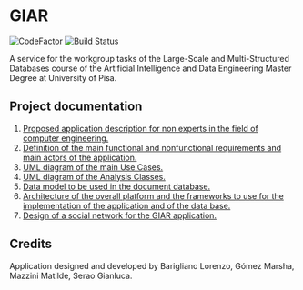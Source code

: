 # GIAR
[![CodeFactor](https://www.codefactor.io/repository/github/seraogianluca/giar/badge/master)](https://www.codefactor.io/repository/github/seraogianluca/giar/overview/master) [![Build Status](https://travis-ci.com/seraogianluca/GIAR.svg?branch=master)](https://travis-ci.com/seraogianluca/GIAR)

A service for the workgroup tasks of the Large-Scale and Multi-Structured Databases course of the Artificial Intelligence and Data Engineering Master Degree at University of Pisa.

## Project documentation

1) [Proposed application description for non experts in the field of computer engineering.](/docs/Design.md#1-introduction)
2) [Definition of the main functional and nonfunctional requirements and main actors of the application.](/docs/Design.md#2-actors-of-the-system)
3) [UML diagram of the main Use Cases.](/docs/Design.md#5-use-cases-diagram)
4) [UML diagram of the Analysis Classes.](/docs/Design.md#6-analysis-classes-diagram)
5) [Data model to be used in the document database.](/docs/Design.md#7-data-model)
6) [Architecture of the overall platform and the frameworks to use for the implementation of the application and of the data base.](/docs/Design.md#8-software-architecture)
7) [Design of a social network for the GIAR application.](/docs/DesignGraph.md)


## Credits

Application designed and developed by Barigliano Lorenzo, Gómez Marsha, Mazzini Matilde, Serao Gianluca.
